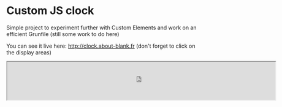 # Custom JS clock

Simple project to experiment further with Custom Elements and work on an efficient Grunfile (still some work to do here)

You can see it live here: http://clock.about-blank.fr (don't forget to click on the display areas)

<iframe src="http://clock.about-blank.fr/fullscreen.html" width="700" height="100"></iframe>
